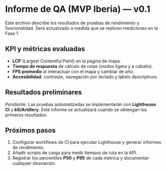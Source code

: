 # Informe de QA (MVP Iberia) — v0.1

Este archivo describe los resultados de pruebas de rendimiento y funcionalidad. Será actualizado a medida que se realicen mediciones en la Fase 1.

## KPI y métricas evaluadas

- **LCP** (Largest Contentful Paint) en la página de mapa.
- **Tiempo de respuesta** de cálculo de rutas (modos ligera y a caballo).
- **FPS promedio** al interactuar con el mapa y cambiar de año.
- **Accesibilidad**: contraste, navegación por teclado y labels descriptivos.

## Resultados preliminares

*Pendiente.* Las pruebas automatizadas se implementarán con **Lighthouse CI** y **k6/Artillery**. Este informe se actualizará cuando se obtengan los primeros resultados.

## Próximos pasos

1. Configurar workflows de CI para ejecutar Lighthouse y generar informes de rendimiento.
2. Añadir scripts de carga para medir tiempos de ruta en la API.
3. Registrar los percentiles **P50** y **P95** de cada métrica y documentar cualquier desviación.
